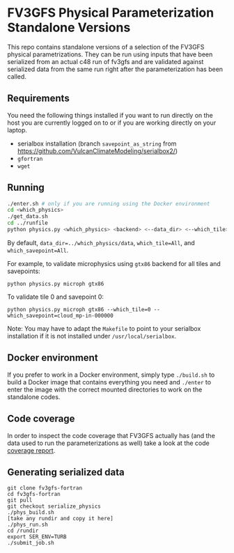 # FV3GFS Physical Parameterization Standalone Versions

This repo contains standalone versions of a selection of the FV3GFS physical parametrizations. They can be run using inputs that have been serialized from an actual c48 run of fv3gfs and are validated against serialized data from the same run right after the parameterization has been called.

## Requirements

You need the following things installed if you want to run directly on the host you are currently logged on to or if you are working directly on your laptop.
- serialbox installation (branch `savepoint_as_string` from https://github.com/VulcanClimateModeling/serialbox2/)
- `gfortran`
- `wget`

## Running

```bash
./enter.sh # only if you are running using the Docker environment
cd <which_physics>
./get_data.sh
cd ../runfile
python physics.py <which_physics> <backend> <--data_dir> <--which_tile> <--which_savepoint>
```

By default, `data_dir=../which_physics/data`, `which_tile=All`, and `which_savepoint=All`.

For example, to validate microphysics using `gtx86` backend for all tiles and savepoints:
```
python physics.py microph gtx86
```

To validate tile 0 and savepoint 0:
```
python physics.py microph gtx86 --which_tile=0 --which_savepoint=cloud_mp-in-000000
```

Note: You may have to adapt the `Makefile` to point to your serialbox installation if it is not installed under `/usr/local/serialbox`.

## Docker environment

If you prefer to work in a Docker environment, simply type `./build.sh` to build a Docker image that contains everything you need and `./enter` to enter the image with the correct mounted directories to work on the standalone codes.

## Code coverage

In order to inspect the code coverage that FV3GFS actually has (and the data used to run the parameterizations as well) take a look at the code [coverage report](https://htmlpreview.github.io/?https://github.com/VulcanClimateModeling/physics_standalone/blob/master/coverage/index.html).

## Generating serialized data

```
git clone fv3gfs-fortran
cd fv3gfs-fortran
git pull
git checkout serialize_physics
./phys_build.sh
[take any rundir and copy it here]
./phys_run.sh
cd /rundir
export SER_ENV=TURB
./submit_job.sh
```
